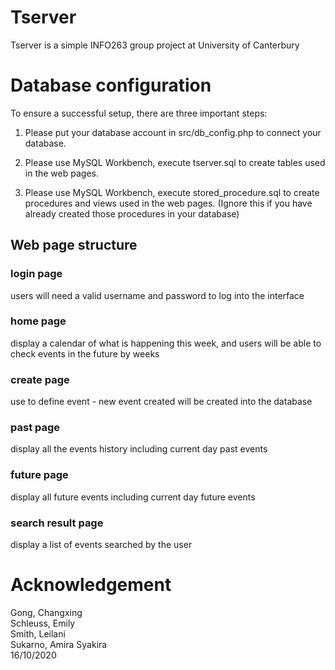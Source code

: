 # Tserver
Tserver is a simple INFO263 group project at University of Canterbury<br>



# Database configuration
To ensure a successful setup, there are three important steps:
1. Please put your database account in src/db_config.php to connect your database.

2. Please use MySQL Workbench, execute tserver.sql to create tables used in the web pages. 

2. Please use MySQL Workbench, execute stored_procedure.sql to create procedures and views used in the web pages.
  (Ignore this if you have already created those procedures in your database)

## Web page structure
### login page
users will need a valid username and password to log into the interface
### home page 
display a calendar of what is happening this week, and users will be able to check events in the future by weeks
### create page
use to define event - new event created will be created into the database
### past page
display all the events history including current day past events
### future page
display all future events including current day future events
### search result page
display a list of events searched by the user


# Acknowledgement
Gong, Changxing<br>
Schleuss, Emily<br>
Smith, Leilani<br>
Sukarno, Amira Syakira <br>
16/10/2020

